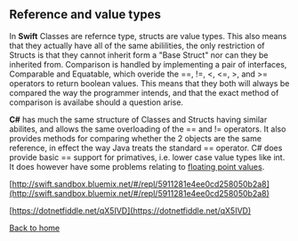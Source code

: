 ## Reference and value types
In **Swift** Classes are refernce type, structs are value types. This also means that they actually have all of the same abililities, the only restriction of Structs is that they cannot inherit form a "Base Struct" nor can they be inherited from.  Comparison is handled by implementing a pair of interfaces, Comparable and Equatable, which overide the ==, !=, <, <=, >, and >= operators to return boolean values.  This means that they both will always be compared the way the programmer intends, and that the exact method of comparison is availabe should a question arise.

**C#** has much the same structure of Classes and Structs having similar abilites, and allows the same overloading of the == and != operators. It also provides methods for comparing whether the 2 objects are the same reference, in effect the way Java treats the standard == operator.  C# does provide basic == support for primatives, i.e. lower case value types like int. It does however have some problems relating to [floating point values](https://docs.microsoft.com/en-us/dotnet/api/system.double?view=netframework-4.7).

[http://swift.sandbox.bluemix.net/#/repl/5911281e4ee0cd258050b2a8](http://swift.sandbox.bluemix.net/#/repl/5911281e4ee0cd258050b2a8)

[https://dotnetfiddle.net/qX5IVD](https://dotnetfiddle.net/qX5IVD)


[Back to home](README.md)